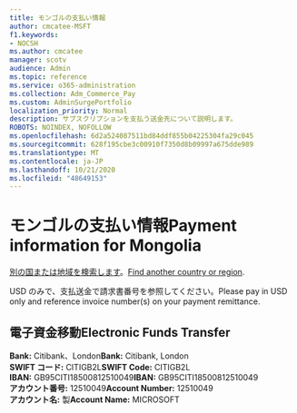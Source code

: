 ```yaml
---
title: モンゴルの支払い情報
author: cmcatee-MSFT
f1.keywords:
- NOCSH
ms.author: cmcatee
manager: scotv
audience: Admin
ms.topic: reference
ms.service: o365-administration
ms.collection: Adm_Commerce_Pay
ms.custom: AdminSurgePortfolio
localization_priority: Normal
description: サブスクリプションを支払う送金先について説明します。
ROBOTS: NOINDEX, NOFOLLOW
ms.openlocfilehash: 6d2a524087511bd84ddf855b04225304fa29c045
ms.sourcegitcommit: 628f195cbe3c00910f7350d8b09997a675dde989
ms.translationtype: MT
ms.contentlocale: ja-JP
ms.lasthandoff: 10/21/2020
ms.locfileid: "48649153"
---
```

# <a name="payment-information-for-mongolia"></a><span data-ttu-id="6f74e-103">モンゴルの支払い情報</span><span class="sxs-lookup"><span data-stu-id="6f74e-103">Payment information for Mongolia</span></span>

<span data-ttu-id="6f74e-104">[別の国または地域を検索します](../billing-and-payments/pay-for-your-subscription.md)。</span><span class="sxs-lookup"><span data-stu-id="6f74e-104">[Find another country or region](../billing-and-payments/pay-for-your-subscription.md).</span></span>

<span data-ttu-id="6f74e-105">USD のみで、支払送金で請求書番号を参照してください。</span><span class="sxs-lookup"><span data-stu-id="6f74e-105">Please pay in USD only and reference invoice number(s) on your payment remittance.</span></span>

## <a name="electronic-funds-transfer"></a><span data-ttu-id="6f74e-106">電子資金移動</span><span class="sxs-lookup"><span data-stu-id="6f74e-106">Electronic Funds Transfer</span></span>

<span data-ttu-id="6f74e-107">**Bank:** Citibank、London</span><span class="sxs-lookup"><span data-stu-id="6f74e-107">**Bank:** Citibank, London</span></span>  
<span data-ttu-id="6f74e-108">**SWIFT コード:** CITIGB2L</span><span class="sxs-lookup"><span data-stu-id="6f74e-108">**SWIFT Code:** CITIGB2L</span></span>  
<span data-ttu-id="6f74e-109">**IBAN:** GB95CITI18500812510049</span><span class="sxs-lookup"><span data-stu-id="6f74e-109">**IBAN:** GB95CITI18500812510049</span></span>  
<span data-ttu-id="6f74e-110">**アカウント番号:** 12510049</span><span class="sxs-lookup"><span data-stu-id="6f74e-110">**Account Number:** 12510049</span></span>  
<span data-ttu-id="6f74e-111">**アカウント名:** 製</span><span class="sxs-lookup"><span data-stu-id="6f74e-111">**Account Name:** MICROSOFT</span></span>  